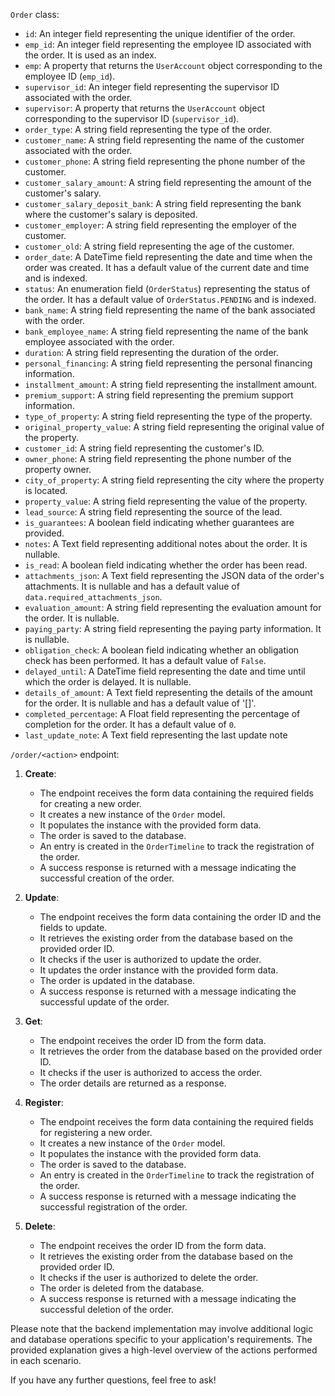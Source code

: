 `Order` class:

*   `id`: An integer field representing the unique identifier of the order.
*   `emp_id`: An integer field representing the employee ID associated with the order. It is used as an index.
*   `emp`: A property that returns the `UserAccount` object corresponding to the employee ID (`emp_id`).
*   `supervisor_id`: An integer field representing the supervisor ID associated with the order.
*   `supervisor`: A property that returns the `UserAccount` object corresponding to the supervisor ID (`supervisor_id`).
*   `order_type`: A string field representing the type of the order.
*   `customer_name`: A string field representing the name of the customer associated with the order.
*   `customer_phone`: A string field representing the phone number of the customer.
*   `customer_salary_amount`: A string field representing the amount of the customer's salary.
*   `customer_salary_deposit_bank`: A string field representing the bank where the customer's salary is deposited.
*   `customer_employer`: A string field representing the employer of the customer.
*   `customer_old`: A string field representing the age of the customer.
*   `order_date`: A DateTime field representing the date and time when the order was created. It has a default value of the current date and time and is indexed.
*   `status`: An enumeration field (`OrderStatus`) representing the status of the order. It has a default value of `OrderStatus.PENDING` and is indexed.
*   `bank_name`: A string field representing the name of the bank associated with the order.
*   `bank_employee_name`: A string field representing the name of the bank employee associated with the order.
*   `duration`: A string field representing the duration of the order.
*   `personal_financing`: A string field representing the personal financing information.
*   `installment_amount`: A string field representing the installment amount.
*   `premium_support`: A string field representing the premium support information.
*   `type_of_property`: A string field representing the type of the property.
*   `original_property_value`: A string field representing the original value of the property.
*   `customer_id`: A string field representing the customer's ID.
*   `owner_phone`: A string field representing the phone number of the property owner.
*   `city_of_property`: A string field representing the city where the property is located.
*   `property_value`: A string field representing the value of the property.
*   `lead_source`: A string field representing the source of the lead.
*   `is_guarantees`: A boolean field indicating whether guarantees are provided.
*   `notes`: A Text field representing additional notes about the order. It is nullable.
*   `is_read`: A boolean field indicating whether the order has been read.
*   `attachments_json`: A Text field representing the JSON data of the order's attachments. It is nullable and has a default value of `data.required_attachments_json`.
*   `evaluation_amount`: A string field representing the evaluation amount for the order. It is nullable.
*   `paying_party`: A string field representing the paying party information. It is nullable.
*   `obligation_check`: A boolean field indicating whether an obligation check has been performed. It has a default value of `False`.
*   `delayed_until`: A DateTime field representing the date and time until which the order is delayed. It is nullable.
*   `details_of_amount`: A Text field representing the details of the amount for the order. It is nullable and has a default value of '\[\]'.
*   `completed_percentage`: A Float field representing the percentage of completion for the order. It has a default value of `0`.
*   `last_update_note`: A Text field representing the last update note

`/order/<action>` endpoint:

1.  **Create**:
    
    *   The endpoint receives the form data containing the required fields for creating a new order.
    *   It creates a new instance of the `Order` model.
    *   It populates the instance with the provided form data.
    *   The order is saved to the database.
    *   An entry is created in the `OrderTimeline` to track the registration of the order.
    *   A success response is returned with a message indicating the successful creation of the order.
2.  **Update**:
    
    *   The endpoint receives the form data containing the order ID and the fields to update.
    *   It retrieves the existing order from the database based on the provided order ID.
    *   It checks if the user is authorized to update the order.
    *   It updates the order instance with the provided form data.
    *   The order is updated in the database.
    *   A success response is returned with a message indicating the successful update of the order.
3.  **Get**:
    
    *   The endpoint receives the order ID from the form data.
    *   It retrieves the order from the database based on the provided order ID.
    *   It checks if the user is authorized to access the order.
    *   The order details are returned as a response.
4.  **Register**:
    
    *   The endpoint receives the form data containing the required fields for registering a new order.
    *   It creates a new instance of the `Order` model.
    *   It populates the instance with the provided form data.
    *   The order is saved to the database.
    *   An entry is created in the `OrderTimeline` to track the registration of the order.
    *   A success response is returned with a message indicating the successful registration of the order.
5.  **Delete**:
    
    *   The endpoint receives the order ID from the form data.
    *   It retrieves the existing order from the database based on the provided order ID.
    *   It checks if the user is authorized to delete the order.
    *   The order is deleted from the database.
    *   A success response is returned with a message indicating the successful deletion of the order.

Please note that the backend implementation may involve additional logic and database operations specific to your application's requirements. The provided explanation gives a high-level overview of the actions performed in each scenario.

If you have any further questions, feel free to ask!
